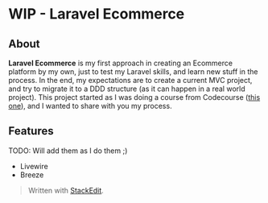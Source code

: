 # WIP - Laravel Ecommerce

## About

**Laravel Ecommerce** is my first approach in creating an Ecommerce platform by my own, just to test my Laravel skills, and learn new stuff in the process. In the end, my expectations are to create a current MVC project, and try to migrate it to a DDD structure (as it can happen in a real world project). This project started as I was doing a course from Codecourse ([this one](https://codecourse.com/courses/build-an-ecommerce-platform)), and I wanted to share with you my process.

## Features
TODO: Will add them as I do them ;)
- Livewire
- Breeze

> Written with [StackEdit](https://stackedit.io/).
